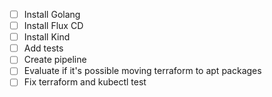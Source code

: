 - [ ] Install Golang
- [ ] Install Flux CD
- [ ] Install Kind
- [ ] Add tests
- [ ] Create pipeline
- [ ] Evaluate if it's possible moving terraform to apt packages
- [ ] Fix terraform and kubectl test